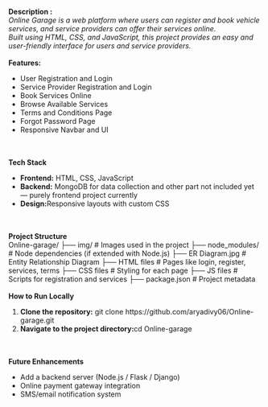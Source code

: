 <b>Description : </b> 
<br>
<i>Online Garage is a web platform where users can register and book vehicle services, and service providers can offer their services online.
<br>
Built using HTML, CSS, and JavaScript, this project provides an easy and user-friendly interface for users and service providers.</i>
<br>
<br>
<b> Features: </b>
<ul>
  <li>User Registration and Login</li>
  <li>Service Provider Registration and Login</li>
  <li>Book Services Online</li>
  <li>Browse Available Services</li>
  <li>Terms and Conditions Page</li>
  <li>Forgot Password Page</li>
  <li>Responsive Navbar and UI</li>
</ul>
<br>
<br>
<b>Tech Stack</b>
<ul>
  <li><b>Frontend:</b> HTML, CSS, JavaScript</li>
  <li><b>Backend:</b> MongoDB for data collection and other part not included yet — purely frontend project currently </li>
  <li><b>Design:</b>Responsive layouts with custom CSS</li>
</ul>
<br>
<br>
<b>Project Structure</b>
<br>
Online-garage/
├── img/                  # Images used in the project
├── node_modules/         # Node dependencies (if extended with Node.js)
├── ER Diagram.jpg        # Entity Relationship Diagram
├── HTML files            # Pages like login, register, services, terms
├── CSS files             # Styling for each page
├── JS files              # Scripts for registration and services
├── package.json          # Project metadata
<br>
<br>
<b>How to Run Locally</b>
<ol>
  <li>
    <b>Clone the repository:</b> git clone https://github.com/aryadivy06/Online-garage.git
</li>
  <li>
    <b>Navigate to the project directory:</b>cd Online-garage
 </li>
</ol>
<br>
<br>
<b>Future Enhancements</b>
<ul>
 <li>Add a backend server (Node.js / Flask / Django)</li>
 <li>Online payment gateway integration</li>
<li>SMS/email notification system</li>




</ul>
